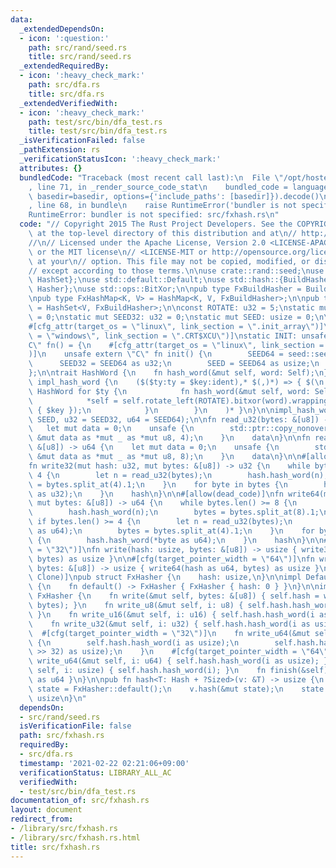 ```yaml
---
data:
  _extendedDependsOn:
  - icon: ':question:'
    path: src/rand/seed.rs
    title: src/rand/seed.rs
  _extendedRequiredBy:
  - icon: ':heavy_check_mark:'
    path: src/dfa.rs
    title: src/dfa.rs
  _extendedVerifiedWith:
  - icon: ':heavy_check_mark:'
    path: test/src/bin/dfa_test.rs
    title: test/src/bin/dfa_test.rs
  _isVerificationFailed: false
  _pathExtension: rs
  _verificationStatusIcon: ':heavy_check_mark:'
  attributes: {}
  bundledCode: "Traceback (most recent call last):\n  File \"/opt/hostedtoolcache/Python/3.9.1/x64/lib/python3.9/site-packages/onlinejudge_verify/documentation/build.py\"\
    , line 71, in _render_source_code_stat\n    bundled_code = language.bundle(stat.path,\
    \ basedir=basedir, options={'include_paths': [basedir]}).decode()\n  File \"/opt/hostedtoolcache/Python/3.9.1/x64/lib/python3.9/site-packages/onlinejudge_verify/languages/user_defined.py\"\
    , line 68, in bundle\n    raise RuntimeError('bundler is not specified: {}'.format(path.as_posix()))\n\
    RuntimeError: bundler is not specified: src/fxhash.rs\n"
  code: "// Copyright 2015 The Rust Project Developers. See the COPYRIGHT\n// file\
    \ at the top-level directory of this distribution and at\n// http://rust-lang.org/COPYRIGHT.\n\
    //\n// Licensed under the Apache License, Version 2.0 <LICENSE-APACHE or\n// http://www.apache.org/licenses/LICENSE-2.0>\
    \ or the MIT license\n// <LICENSE-MIT or http://opensource.org/licenses/MIT>,\
    \ at your\n// option. This file may not be copied, modified, or distributed\n\
    // except according to those terms.\n\nuse crate::rand::seed;\nuse std::collections::{HashMap,\
    \ HashSet};\nuse std::default::Default;\nuse std::hash::{BuildHasherDefault, Hash,\
    \ Hasher};\nuse std::ops::BitXor;\n\npub type FxBuildHasher = BuildHasherDefault<FxHasher>;\n\
    \npub type FxHashMap<K, V> = HashMap<K, V, FxBuildHasher>;\n\npub type FxHashSet<V>\
    \ = HashSet<V, FxBuildHasher>;\n\nconst ROTATE: u32 = 5;\nstatic mut SEED64: u64\
    \ = 0;\nstatic mut SEED32: u32 = 0;\nstatic mut SEED: usize = 0;\n\n#[used]\n\
    #[cfg_attr(target_os = \"linux\", link_section = \".init_array\")]\n#[cfg_attr(target_os\
    \ = \"windows\", link_section = \".CRT$XCU\")]\nstatic INIT: unsafe extern \"\
    C\" fn() = {\n    #[cfg_attr(target_os = \"linux\", link_section = \".text.startup\"\
    )]\n    unsafe extern \"C\" fn init() {\n        SEED64 = seed::seed64();\n  \
    \      SEED32 = SEED64 as u32;\n        SEED = SEED64 as usize;\n    }\n    init\n\
    };\n\ntrait HashWord {\n    fn hash_word(&mut self, word: Self);\n}\n\nmacro_rules!\
    \ impl_hash_word {\n    ($($ty:ty = $key:ident),* $(,)*) => { $(\n        impl\
    \ HashWord for $ty {\n            fn hash_word(&mut self, word: Self) {\n    \
    \            *self = self.rotate_left(ROTATE).bitxor(word).wrapping_mul(unsafe\
    \ { $key });\n            }\n        }\n    )* }\n}\n\nimpl_hash_word!(usize =\
    \ SEED, u32 = SEED32, u64 = SEED64);\n\nfn read_u32(bytes: &[u8]) -> u32 {\n \
    \   let mut data = 0;\n    unsafe {\n        std::ptr::copy_nonoverlapping(bytes.as_ptr(),\
    \ &mut data as *mut _ as *mut u8, 4);\n    }\n    data\n}\n\nfn read_u64(bytes:\
    \ &[u8]) -> u64 {\n    let mut data = 0;\n    unsafe {\n        std::ptr::copy_nonoverlapping(bytes.as_ptr(),\
    \ &mut data as *mut _ as *mut u8, 8);\n    }\n    data\n}\n\n#[allow(dead_code)]\n\
    fn write32(mut hash: u32, mut bytes: &[u8]) -> u32 {\n    while bytes.len() >=\
    \ 4 {\n        let n = read_u32(bytes);\n        hash.hash_word(n);\n        bytes\
    \ = bytes.split_at(4).1;\n    }\n    for byte in bytes {\n        hash.hash_word(*byte\
    \ as u32);\n    }\n    hash\n}\n\n#[allow(dead_code)]\nfn write64(mut hash: u64,\
    \ mut bytes: &[u8]) -> u64 {\n    while bytes.len() >= 8 {\n        let n = read_u64(bytes);\n\
    \        hash.hash_word(n);\n        bytes = bytes.split_at(8).1;\n    }\n   \
    \ if bytes.len() >= 4 {\n        let n = read_u32(bytes);\n        hash.hash_word(n\
    \ as u64);\n        bytes = bytes.split_at(4).1;\n    }\n    for byte in bytes\
    \ {\n        hash.hash_word(*byte as u64);\n    }\n    hash\n}\n\n#[cfg(target_pointer_width\
    \ = \"32\")]\nfn write(hash: usize, bytes: &[u8]) -> usize { write32(hash as u32,\
    \ bytes) as usize }\n\n#[cfg(target_pointer_width = \"64\")]\nfn write(hash: usize,\
    \ bytes: &[u8]) -> usize { write64(hash as u64, bytes) as usize }\n\n#[derive(Debug,\
    \ Clone)]\npub struct FxHasher {\n    hash: usize,\n}\n\nimpl Default for FxHasher\
    \ {\n    fn default() -> FxHasher { FxHasher { hash: 0 } }\n}\n\nimpl Hasher for\
    \ FxHasher {\n    fn write(&mut self, bytes: &[u8]) { self.hash = write(self.hash,\
    \ bytes); }\n    fn write_u8(&mut self, i: u8) { self.hash.hash_word(i as usize);\
    \ }\n    fn write_u16(&mut self, i: u16) { self.hash.hash_word(i as usize); }\n\
    \    fn write_u32(&mut self, i: u32) { self.hash.hash_word(i as usize); }\n  \
    \  #[cfg(target_pointer_width = \"32\")]\n    fn write_u64(&mut self, i: u64)\
    \ {\n        self.hash.hash_word(i as usize);\n        self.hash.hash_word((i\
    \ >> 32) as usize);\n    }\n    #[cfg(target_pointer_width = \"64\")]\n    fn\
    \ write_u64(&mut self, i: u64) { self.hash.hash_word(i as usize); }\n    fn write_usize(&mut\
    \ self, i: usize) { self.hash.hash_word(i); }\n    fn finish(&self) -> u64 { self.hash\
    \ as u64 }\n}\n\npub fn hash<T: Hash + ?Sized>(v: &T) -> usize {\n    let mut\
    \ state = FxHasher::default();\n    v.hash(&mut state);\n    state.finish() as\
    \ usize\n}\n"
  dependsOn:
  - src/rand/seed.rs
  isVerificationFile: false
  path: src/fxhash.rs
  requiredBy:
  - src/dfa.rs
  timestamp: '2021-02-22 02:21:06+09:00'
  verificationStatus: LIBRARY_ALL_AC
  verifiedWith:
  - test/src/bin/dfa_test.rs
documentation_of: src/fxhash.rs
layout: document
redirect_from:
- /library/src/fxhash.rs
- /library/src/fxhash.rs.html
title: src/fxhash.rs
---
```

